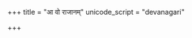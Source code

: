 +++
title = "आ वो राजानम्"
unicode_script = "devanagari"

+++
<div class="js_include" url="/vedAH/sAma/paravastu-saama/devaH/agniH/A_vo_rAjAnam/"  newLevelForH1="1" includeTitle="true"> </div>